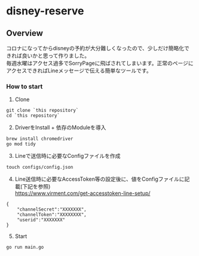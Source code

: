 # disney-reserve

## Overview
コロナになってからdisneyの予約が大分難しくなったので、少しだけ簡略化できれば良いかと思って作りました。  
毎週水曜はアクセス過多でSorryPageに飛ばされてしまいます。正常のページにアクセスできればLineメッセージで伝える簡単なツールです。

### How to start

1. Clone  
```
git clone `this repository`
cd `this repository`
```

2. DriverをInstall + 依存のModuleを導入 
```
brew install chromedriver
go mod tidy
```

3. Lineで送信時に必要なConfigファイルを作成
```
touch configs/config.json
```


4. Line送信時に必要なAccessToken等の設定後に、値をConfigファイルに記載(下記を参照)  
https://www.virment.com/get-accesstoken-line-setup/
```
{
    "channelSecret":"XXXXXXX",
    "channelToken":"XXXXXXXX",
    "userid":"XXXXXXX"
}
```

5. Start

```
go run main.go
```